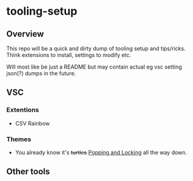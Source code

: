 # tooling-setup
## Overview
This repo will be a quick and dirty dump of tooling setup and tips/ricks.  Think extensions to install, settings to modify etc.

Will most like be just a README but may contain actual eg vsc setting json(?) dumps in the future.

## VSC
### Extentions
- CSV Rainbow

### Themes
- You already know it's ~~turtles~~ [Popping and Locking](https://marketplace.visualstudio.com/items?itemName=hedinne.popping-and-locking-vscode) all the way down.

## Other tools
